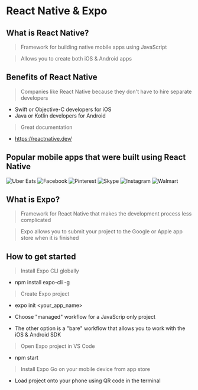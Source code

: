 # React Native & Expo

## What is React Native?
> Framework for building native mobile apps using JavaScript

> Allows you to create both iOS & Android apps

## Benefits of React Native
> Companies like React Native because they don't have to hire separate developers
  - Swift or Objective-C developers for iOS
  - Java or Kotlin developers for Android

> Great documentation
 - https://reactnative.dev/

## Popular mobile apps that were built using React Native
![Uber Eats](https://img.shields.io/badge/-Uber%20Eats-green)
![Facebook](https://img.shields.io/badge/-Facebook-blue)
![Pinterest](https://img.shields.io/badge/-Pineterest-red)
![Skype](https://img.shields.io/badge/-Skype-blue)
![Instagram](https://img.shields.io/badge/-Instagram-purple)
![Walmart](https://img.shields.io/badge/-Walmart-yellow)

## What is Expo?
> Framework for React Native that makes the development process less complicated

> Expo allows you to submit your project to the Google or Apple app store when it is finished

## How to get started
> Install Expo CLI globally

  - npm install expo-cli -g

> Create Expo project

  - expo init <your_app_name>

  - Choose "managed" workflow for a JavaScrip only project

  - The other option is a "bare" workflow that allows you to work with the iOS & Android SDK

> Open Expo project in VS Code

  - npm start

> Install Expo Go on your mobile device from app store

  - Load project onto your phone using QR code in the terminal
